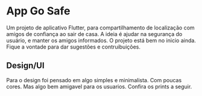 # App Go Safe

Um projeto de aplicativo Flutter, para compartilhamento de localização com amigos de confiança ao sair de casa. A ideia é ajudar na segurança do usuário, e manter os amigos informados. O projeto está bem no inicio ainda. 
Fique a vontade para dar sugestões e contruibuições.


## Design/UI

Para o design foi pensado em algo simples e minimalista. Com poucas cores. Mas algo bem amigavel para os usuarios. Confira os prints a seguir.
